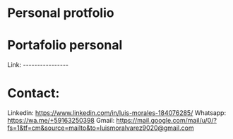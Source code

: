 # Personal protfolio

# Portafolio personal

Link: ----------------

# Contact:

Linkedin: https://www.linkedin.com/in/luis-morales-184076285/
Whatsapp: https://wa.me/+59163250398
Gmail: https://mail.google.com/mail/u/0/?fs=1&tf=cm&source=mailto&to=luismoralvarez9020@gmail.com
